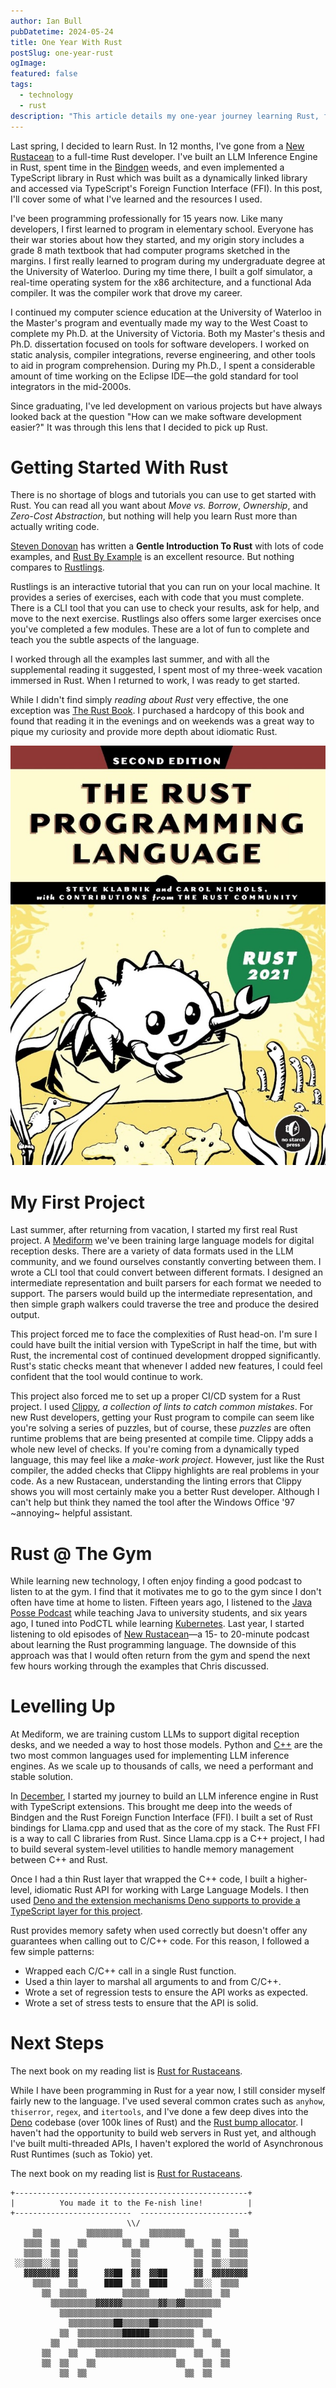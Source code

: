 ```yaml
---
author: Ian Bull
pubDatetime: 2024-05-24
title: One Year With Rust
postSlug: one-year-rust
ogImage:
featured: false
tags:
  - technology
  - rust
description: "This article details my one-year journey learning Rust, from a beginner to building an LLM Inference Engine, working with Bindgen and FFI, and implementing TypeScript libraries in Rust."
---
```


Last spring, I decided to learn Rust. In 12 months, I've gone from a [New Rustacean](https://newrustacean.com/) to a full-time Rust developer. I've built an LLM Inference Engine in Rust, spent time in the [Bindgen](https://github.com/rust-lang/rust-bindgen) weeds, and even implemented a TypeScript library in Rust which was built as a dynamically linked library and accessed via TypeScript's Foreign Function Interface (FFI). In this post, I'll cover some of what I've learned and the resources I used.

I've been programming professionally for 15 years now. Like many developers, I first learned to program in elementary school. Everyone has their war stories about how they started, and my origin story includes a grade 8 math textbook that had computer programs sketched in the margins. I first really learned to program during my undergraduate degree at the University of Waterloo. During my time there, I built a golf simulator, a real-time operating system for the x86 architecture, and a functional Ada compiler. It was the compiler work that drove my career.

I continued my computer science education at the University of Waterloo in the Master's program and eventually made my way to the West Coast to complete my Ph.D. at the University of Victoria. Both my Master's thesis and Ph.D. dissertation focused on tools for software developers. I worked on static analysis, compiler integrations, reverse engineering, and other tools to aid in program comprehension. During my Ph.D., I spent a considerable amount of time working on the Eclipse IDE—the gold standard for tool integrators in the mid-2000s.

Since graduating, I've led development on various projects but have always looked back at the question "How can we make software development easier?" It was through this lens that I decided to pick up Rust.

# Getting Started With Rust

There is no shortage of blogs and tutorials you can use to get started with Rust. You can read all you want about _Move vs. Borrow_, _Ownership_, and _Zero-Cost Abstraction_, but nothing will help you learn Rust more than actually writing code.

[Steven Donovan](https://stevedonovan.github.io/rust-gentle-intro/readme.html) has written a **Gentle Introduction To Rust** with lots of code examples, and [Rust By Example](https://doc.rust-lang.org/rust-by-example/index.html) is an excellent resource. But nothing compares to [Rustlings](https://github.com/rust-lang/rustlings).

Rustlings is an interactive tutorial that you can run on your local machine. It provides a series of exercises, each with code that you must complete. There is a CLI tool that you can use to check your results, ask for help, and move to the next exercise. Rustlings also offers some larger exercises once you've completed a few modules. These are a lot of fun to complete and teach you the subtle aspects of the language.

I worked through all the examples last summer, and with all the supplemental reading it suggested, I spent most of my three-week vacation immersed in Rust. When I returned to work, I was ready to get started.

While I didn't find simply _reading about Rust_ very effective, the one exception was [The Rust Book](https://doc.rust-lang.org/book/). I purchased a hardcopy of this book and found that reading it in the evenings and on weekends was a great way to pique my curiosity and provide more depth about idiomatic Rust.

![The Rust Book](./rust_book.jpg)

# My First Project

Last summer, after returning from vacation, I started my first real Rust project. A [Mediform](https://mediform.io/) we've been training large language models for digital reception desks. There are a variety of data formats used in the LLM community, and we found ourselves constantly converting between them. I wrote a CLI tool that could convert between different formats. I designed an intermediate representation and built parsers for each format we needed to support. The parsers would build up the intermediate representation, and then simple graph walkers could traverse the tree and produce the desired output.

This project forced me to face the complexities of Rust head-on. I'm sure I could have built the initial version with TypeScript in half the time, but with Rust, the incremental cost of continued development dropped significantly. Rust's static checks meant that whenever I added new features, I could feel confident that the tool would continue to work.

This project also forced me to set up a proper CI/CD system for a Rust project. I used [Clippy](https://github.com/rust-lang/rust-clippy), _a collection of lints to catch common mistakes_. For new Rust developers, getting your Rust program to compile can seem like you're solving a series of puzzles, but of course, these _puzzles_ are often runtime problems that are being presented at compile time. Clippy adds a whole new level of checks. If you're coming from a dynamically typed language, this may feel like a _make-work project_. However, just like the Rust compiler, the added checks that Clippy highlights are real problems in your code. As a new Rustacean, understanding the linting errors that Clippy shows you will most certainly make you a better Rust developer. Although I can't help but think they named the tool after the Windows Office '97 ~annoying~ helpful assistant.

# Rust @ The Gym

While learning new technology, I often enjoy finding a good podcast to listen to at the gym. I find that it motivates me to go to the gym since I don't often have time at home to listen. Fifteen years ago, I listened to the [Java Posse Podcast](http://javaposse.com/) while teaching Java to university students, and six years ago, I tuned into PodCTL while learning [Kubernetes](https://open.spotify.com/show/4Bumge1mZHlEoDSckSCWs5). Last year, I started listening to old episodes of [New Rustacean](https://newrustacean.com/)—a 15- to 20-minute podcast about learning the Rust programming language. The downside of this approach was that I would often return from the gym and spend the next few hours working through the examples that Chris discussed.

# Levelling Up

At Mediform, we are training custom LLMs to support digital reception desks, and we needed a way to host those models. Python and [C++](https://github.com/ggerganov/llama.cpp) are the two most common languages used for implementing LLM inference engines. As we scale up to thousands of calls, we need a performant and stable solution.

In [December](/blog/2023/trip-to-germany/trip-to-germany), I started my journey to build an LLM inference engine in Rust with TypeScript extensions. This brought me deep into the weeds of Bindgen and the Rust Foreign Function Interface (FFI). I built a set of Rust bindings for Llama.cpp and used that as the core of my stack. The Rust FFI is a way to call C libraries from Rust. Since Llama.cpp is a C++ project, I had to build several system-level utilities to handle memory management between C++ and Rust.

Once I had a thin Rust layer that wrapped the C++ code, I built a higher-level, idiomatic Rust API for working with Large Language Models. I then used [Deno and the extension mechanisms Deno supports to provide a TypeScript layer for this project](/blog/2024/llamas-and-dinosaurs/llamas-and-dinosaurs).

Rust provides memory safety when used correctly but doesn't offer any guarantees when calling out to C/C++ code. For this reason, I followed a few simple patterns:

- Wrapped each C/C++ call in a single Rust function.
- Used a thin layer to marshal all arguments to and from C/C++.
- Wrote a set of regression tests to ensure the API works as expected.
- Wrote a set of stress tests to ensure that the API is solid.

# Next Steps

The next book on my reading list is [Rust for Rustaceans](https://www.amazon.ca/Rust-Rustaceans-Programming-Experienced-Developers-ebook).

While I have been programming in Rust for a year now, I still consider myself fairly new to the language. I've used several common crates such as `anyhow`, `thiserror`, `regex`, and `itertools`, and I've done a few deep dives into the [Deno](https://github.com/denoland/deno) codebase (over 100k lines of Rust) and the [Rust bump allocator](https://github.com/fitzgen/bumpalo). I haven't had the opportunity to build web servers in Rust yet, and although I've built multi-threaded APIs, I haven't explored the world of Asynchronous Rust Runtimes (such as Tokio) yet.

The next book on my reading list is [Rust for Rustaceans](https://www.amazon.ca/Rust-Rustaceans-Programming-Experienced-Developers-ebook).

```
+----------------------------------------------------+
|          You made it to the Fe-nish line!          |
+--------------------------  ------------------------+
                          \\/
     ▒▒          ▒▒▒▒▒▒▒▒      ▒▒▒▒▒▒▒▒          ▒▒
   ▒▒▒▒  ▒▒    ▒▒        ▒▒  ▒▒        ▒▒    ▒▒  ▒▒▒▒
   ▒▒▒▒  ▒▒  ▒▒            ▒▒            ▒▒  ▒▒  ▒▒▒▒
 ░░▒▒▒▒░░▒▒  ▒▒            ▒▒            ▒▒  ▒▒░░▒▒▒▒
   ▓▓▓▓▓▓▓▓  ▓▓      ▓▓██  ▓▓  ▓▓██      ▓▓  ▓▓▓▓▓▓▓▓
     ▒▒▒▒    ▒▒      ████  ▒▒  ████      ▒▒░░  ▒▒▒▒
       ▒▒  ▒▒▒▒▒▒        ▒▒▒▒▒▒        ▒▒▒▒▒▒  ▒▒
         ▒▒▒▒▒▒▒▒▒▒▓▓▓▓▓▓▒▒▒▒▒▒▒▒▓▓▒▒▓▓▒▒▒▒▒▒▒▒
           ▒▒▒▒▒▒▒▒▒▒▒▒▒▒▒▒▒▒▒▒▒▒▒▒▒▒▒▒▒▒▒▒▒▒
             ▒▒▒▒▒▒▒▒▒▒██▒▒▒▒▒▒██▒▒▒▒▒▒▒▒▒▒
           ▒▒  ▒▒▒▒▒▒▒▒▒▒██████▒▒▒▒▒▒▒▒▒▒  ▒▒
         ▒▒    ▒▒▒▒▒▒▒▒▒▒▒▒▒▒▒▒▒▒▒▒▒▒▒▒▒▒    ▒▒
       ▒▒    ▒▒    ▒▒▒▒▒▒▒▒▒▒▒▒▒▒▒▒▒▒    ▒▒    ▒▒
       ▒▒  ▒▒    ▒▒                  ▒▒    ▒▒  ▒▒
           ▒▒  ▒▒                      ▒▒  ▒▒
```
